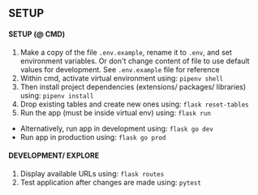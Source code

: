 ## SETUP

#### SETUP (@ CMD)
1. Make a copy of the file `.env.example`, rename it to `.env`, and set environment variables. Or don't change content of file to use default values for development. See `.env.example` file for reference
2. Within cmd, activate virtual environment using:
	`pipenv shell`
3. Then install project dependencies (extensions/ packages/ libraries) using:
	`pipenv install`
4. Drop existing tables and create new ones using:
	`flask reset-tables`
5. Run the app (must be inside virtual env) using:
	`flask run`
* Alternatively, run app in development using:
	`flask go dev`
* Run app in production using:
	`flask go prod`




#### DEVELOPMENT/ EXPLORE 
1. Display available URLs using:
	`flask routes`
2. Test application after changes are made using:
	`pytest`
